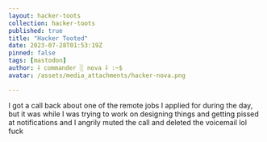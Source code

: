 ```yaml
---
layout: hacker-toots
collection: hacker-toots
published: true
title: "Hacker Tooted"
date: 2023-07-28T01:53:19Z
pinned: false
tags: [mastodon]
author: ⸸ commander ░ nova ⸸ :~$
avatar: /assets/media_attachments/hacker-nova.png

---
```


<p>I got a call back about one of the remote jobs I applied for during the day, but it was while I was trying to work on designing things and getting pissed at notifications and I angrily muted the call and deleted the voicemail lol fuck</p>


